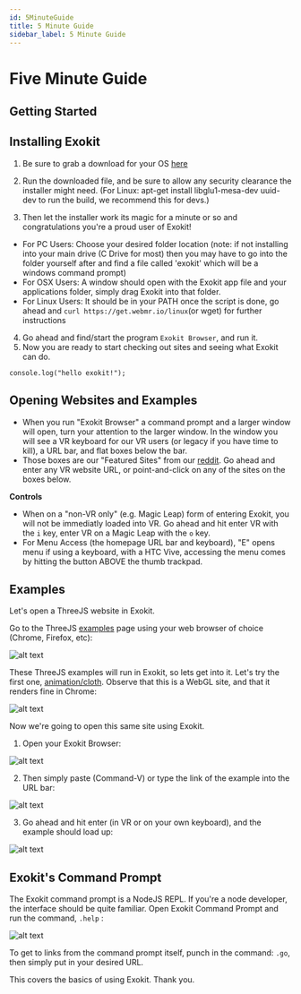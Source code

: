 ```yaml
---
id: 5MinuteGuide
title: 5 Minute Guide
sidebar_label: 5 Minute Guide
---
```


# Five Minute Guide

## Getting Started

## Installing Exokit

1. Be sure to grab a download for your OS [here](https://get.webmr.io/)
2. Run the downloaded file, and be sure to allow any security clearance the installer might need.
(For Linux: apt-get install libglu1-mesa-dev uuid-dev to run the build, we recommend this for devs.\)

3. Then let the installer work its magic for a minute or so and congratulations you're a proud user of Exokit!
 * For PC Users: Choose your desired folder location (note: if not installing into your main drive (C Drive for most) then you may have to go into the folder yourself after and find a file called 'exokit' which will be a windows command prompt)
 * For OSX Users: A window should open with the Exokit app file and your applications folder, simply drag Exokit into that folder.
 * For Linux Users: It should be in your PATH once the script is done, go ahead and `curl https://get.webmr.io/linux`(or wget) for further instructions
  
4. Go ahead and find/start the program `Exokit Browser`, and run it.
5. Now you are ready to start checking out sites and seeing what Exokit can do.


```$xslt
console.log("hello exokit!");
```

## Opening Websites and Examples

* When you run "Exokit Browser" a command prompt and a larger window will open, turn your attention to the larger window. In the window you will see a VR keyboard for our VR users (or legacy if you have time to kill), a URL bar, and flat boxes below the bar. 
* Those boxes are our "Featured Sites" from our [reddit](https://www.reddit.com/r/exokit/). Go ahead and enter any VR website URL, or point-and-click on any of the sites on the boxes below.

**Controls**

* When on a "non-VR only" (e.g. Magic Leap) form of entering Exokit, you will not be immediatly loaded into VR. Go ahead and hit enter VR with the `i` key, enter VR on a Magic Leap with the `o` key.
* For Menu Access (the homepage URL bar and keyboard), "E" opens menu if using a keyboard, with a HTC Vive, accessing the menu comes by hitting the button ABOVE the thumb trackpad.

## Examples

Let's open a ThreeJS website in Exokit.

Go to the ThreeJS [examples](https://threejs.org/examples/) page using your web browser of choice (Chrome, Firefox, etc):

![alt text](_images/image-1.png?raw=true)

These ThreeJS examples will run in Exokit, so lets get into it. Let's try the first one, [animation/cloth](https://threejs.org/examples/#webgl_animation_cloth). Observe that this is a WebGL site, and that it renders fine in Chrome:

![alt text](_images/image-6.png?raw=true)

Now we're going to open this same site using Exokit.

1. Open your Exokit Browser:

![alt text](./_images/exokit1.PNG?raw=true)

2. Then simply paste (Command-V) or type the link of the example into the URL bar:

![alt text](./_images/exokit2.PNG)

3. Go ahead and hit enter (in VR or on your own keyboard), and the example should load up:

![alt text](./_images/exokit3.PNG)

## Exokit's Command Prompt

The Exokit command prompt is a NodeJS REPL. If you're a node developer, the interface should be quite familiar. Open Exokit Command Prompt and run the command, `.help` :

![alt text](./_images/exokit4.PNG)

To get to links from the command prompt itself, punch in the command: `.go`, then simply put in your desired URL.

This covers the basics of using Exokit. Thank you.
